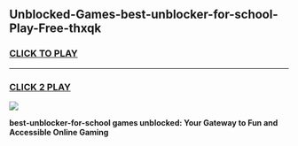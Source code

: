 
## Unblocked-Games-best-unblocker-for-school-Play-Free-thxqk
<h3>
<a href="https://premium76.site?title=best-unblocker-for-school&ref=10A">CLICK TO PLAY</a></h3>
<hr>

<h3>
<a href="https://premium76.site?title=best-unblocker-for-school&ref=10A">CLICK 2 PLAY</a>
  
</h3>

<a href="https://premium76.site?title=best-unblocker-for-school&ref=10A"><img src="https://clearcache.store/games.png"></a>


**best-unblocker-for-school games unblocked: Your Gateway to Fun and Accessible Online Gaming**
